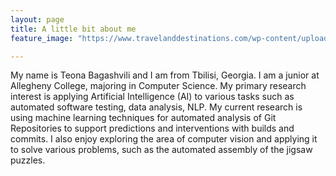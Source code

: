 ```yaml
---
layout: page
title: A little bit about me
feature_image: "https://www.travelanddestinations.com/wp-content/uploads/2020/01/Skyline-view-of-Tbilisi.jpg"

---
```


My name is Teona Bagashvili and I am from Tbilisi, Georgia. I am a junior at Allegheny College, majoring in Computer Science. My primary research interest is applying Artificial Intelligence (AI) to various tasks such as automated software testing, data analysis, NLP. My current research is using machine learning techniques for automated analysis of Git Repositories to support predictions and interventions with builds and commits. I also enjoy exploring the area of computer vision and applying it to solve various problems, such as the automated assembly of the jigsaw puzzles.



